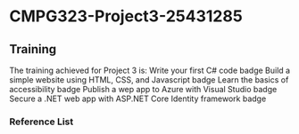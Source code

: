 # CMPG323-Project3-25431285
## Training 
The training achieved for Project 3 is:
Write your first C# code badge
Build a simple website using HTML, CSS, and Javascript badge
Learn the basics of accessibility badge
Publish a wep app to Azure with Visual Studio badge
Secure a .NET web app with ASP.NET Core Identity framework badge
### Reference List
